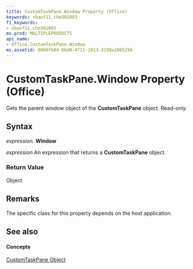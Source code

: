```yaml
---
title: CustomTaskPane.Window Property (Office)
keywords: vbaof11.chm301003
f1_keywords:
- vbaof11.chm301003
ms.prod: MULTIPLEPRODUCTS
api_name:
- Office.CustomTaskPane.Window
ms.assetid: 8068fb04-0bd8-4711-1813-3198a2085256
---
```



# CustomTaskPane.Window Property (Office)

Gets the parent window object of the  **CustomTaskPane** object. Read-only.


## Syntax

 _expression_. **Window**

 _expression_ An expression that returns a **CustomTaskPane** object.


### Return Value

Object


## Remarks

The specific class for this property depends on the host application.


## See also


#### Concepts


[CustomTaskPane Object](customtaskpane-object-office.md)

